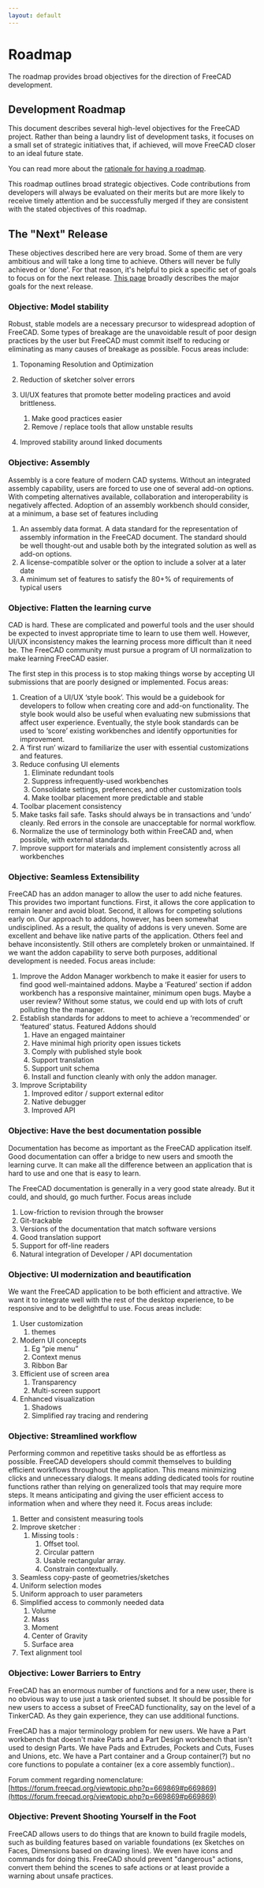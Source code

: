 ```yaml
---
layout: default
---
```


# Roadmap

The roadmap provides broad objectives for the direction of FreeCAD development.

## Development Roadmap

This document describes several high-level objectives for the FreeCAD project.  Rather than being a laundry list of development tasks, it focuses on a small set of strategic initiatives that, if achieved, will move FreeCAD closer to an ideal future state.

You can read more about the [rationale for having a roadmap](./rationale).

This roadmap outlines broad strategic objectives. Code contributions from developers will always be evaluated on their merits but are more likely to receive timely attention and be successfully merged if they are consistent with the stated objectives of this roadmap.

## The "Next" Release

These objectives described here are very broad. Some of them are very ambitious and will take a long time to achieve.  Others will never be fully achieved or 'done'.  For that reason, it's helpful to pick a specific set of goals to focus on for the next release.  [This page](./next) broadly describes the major goals for the next release.

### Objective: Model stability

Robust, stable models are a necessary precursor to widespread adoption of FreeCAD.  Some types of breakage are the unavoidable result of poor design practices by the user but FreeCAD must commit itself to reducing or eliminating as many causes of breakage as possible. Focus areas include:

1. Toponaming Resolution and Optimization
2. Reduction of sketcher solver errors
3. UI/UX features that promote better modeling practices and avoid brittleness.

    1. Make good practices easier
    2. Remove / replace tools that allow unstable results
4. Improved stability around linked documents

### Objective:  Assembly

Assembly is a core feature of modern CAD systems.  Without an integrated assembly capability, users are forced to use one of several add-on options.  With competing alternatives available, collaboration and interoperability is negatively affected.  Adoption of an assembly workbench should consider, at a minimum, a base set of features including

1. An assembly data format.  A data standard for the representation of assembly information in the FreeCAD document.  The standard should be well thought-out and usable both by the integrated solution as well as add-on options.
2. A license-compatible solver or the option to include a solver at a later date
3. A minimum set of features to satisfy the 80+% of requirements of typical users

### Objective: Flatten the learning curve

CAD is hard.  These are complicated and powerful tools and the user should be expected to invest appropriate time to learn to use them well.  However, UI/UX inconsistency makes the learning process more difficult than it need be.  The FreeCAD community must pursue a program of UI normalization to make learning FreeCAD easier.

The first step in this process is to stop making things worse by accepting UI submissions that are poorly designed or implemented.  Focus areas:

1. Creation of a UI/UX ‘style book’.  This would be a guidebook for developers to follow when creating core and add-on functionality.  The style book would also be useful when evaluating new submissions that affect user experience.  Eventually, the style book standards can be used to ‘score’ existing workbenches and identify opportunities for improvement.
2. A ‘first run’ wizard to familiarize the user with essential customizations and features.
3. Reduce confusing UI elements
    1. Eliminate redundant tools
    2. Suppress infrequently-used workbenches
    3. Consolidate settings, preferences, and other customization tools
    4. Make toolbar placement more predictable and stable
4. Toolbar placement consistency
5. Make tasks fail safe.  Tasks should always be in transactions and ‘undo’ cleanly. Red errors in the console are unacceptable for normal workflow.
6. Normalize the use of terminology both within FreeCAD and, when possible, with external standards.
7. Improve support for materials and implement consistently across all workbenches

### Objective:  Seamless Extensibility

FreeCAD has an addon manager to allow the user to add niche features.  This provides two important functions.  First, it allows the core application to remain leaner and avoid bloat. Second, it allows for competing solutions early on.  Our approach to addons, however, has been somewhat undisciplined.  As a result, the quality of addons is very uneven.  Some are excellent and behave like native parts of the application.  Others feel and behave inconsistently.  Still others are completely broken or unmaintained.  If we want the addon capability to serve both purposes, additional development is needed.  Focus areas include:

1. Improve the Addon Manager workbench to make it easier for users to find good well-maintained addons.  Maybe a ‘Featured’ section if addon workbench has a responsive maintainer, minimum open bugs.   Maybe a user review?  Without some status, we could end up with lots of cruft polluting the the manager.
2. Establish standards for addons to meet to achieve a ‘recommended’ or ‘featured’ status. Featured Addons should
    1. Have an engaged maintainer
    2. Have minimal high priority open issues tickets
    3. Comply with published style book
    4. Support translation
    5. Support unit schema
    6. Install and function cleanly with only the addon manager.
3. Improve Scriptability
    1. Improved editor / support external editor
    2. Native debugger
    3. Improved API

### Objective:  Have the best documentation possible

Documentation has become as important as the FreeCAD application itself. Good documentation can offer a bridge to new users and smooth the learning curve. It can make all the difference between an application that is hard to use and one that is easy to learn.

The FreeCAD documentation is generally in a very good state already. But it could, and should, go much further.  Focus areas include

1. Low-friction to revision through the browser
2. Git-trackable
3. Versions of the documentation that match software versions
4. Good translation support
5. Support for off-line readers
6. Natural integration of Developer / API documentation

### Objective: UI modernization and beautification

We want the FreeCAD application to be both efficient and attractive.  We want it to integrate well with the rest of the desktop experience, to be responsive and to be delightful to use. Focus areas include:

1. User customization
    1. themes
2. Modern UI concepts
    1. Eg “pie menu”
    2. Context menus
    3. Ribbon Bar
3. Efficient use of screen area
    1. Transparency
    2. Multi-screen support
4. Enhanced visualization
    1. Shadows
    2. Simplified ray tracing and rendering

### Objective: Streamlined workflow

Performing common and repetitive tasks should be as effortless as possible.  FreeCAD developers should commit themselves to building efficient workflows throughout the application.  This means minimizing clicks and unnecessary dialogs.  It means adding dedicated tools for routine functions rather than relying on generalized tools that may require more steps. It means anticipating and giving the user efficient access to information when and where they need it.  Focus areas include:

1. Better and consistent measuring tools
2. Improve sketcher :
    1. Missing tools :
        1. Offset tool.
        2. Circular pattern
        3. Usable rectangular array.
        4. Constrain contextually.
3. Seamless copy-paste of geometries/sketches
4. Uniform selection modes
5. Uniform approach to user parameters
6. Simplified access to commonly needed data
    1. Volume
    2. Mass
    3. Moment
    4. Center of Gravity
    5. Surface area
7. Text alignment tool

### Objective: Lower Barriers to Entry

FreeCAD has an enormous number of functions and for a new user, there is no obvious way to use just a task oriented subset.  It should be possible for new users to access a subset of FreeCAD functionality, say on the level of a TinkerCAD.  As they gain experience, they can use additional functions.

FreeCAD has a major terminology problem for new users.  We have a Part workbench that doesn't make Parts and a Part Design workbench that isn't used to design Parts.  We have Pads and Extrudes, Pockets and Cuts, Fuses and Unions, etc.  We have a Part container and a Group container(?) but no core functions to populate a container (ex a core assembly function)..

Forum comment regarding nomenclature: [https://forum.freecad.org/viewtopic.php?p=669869#p669869](https://forum.freecad.org/viewtopic.php?p=669869#p669869)

### Objective: Prevent Shooting Yourself in the Foot

FreeCAD allows users to do things that are known to build fragile models, such as building features based on variable foundations (ex Sketches on Faces, Dimensions based on drawing lines).  We even have icons and commands for doing this.  FreeCAD should prevent "dangerous" actions, convert them behind the scenes to safe actions or at least provide a warning about unsafe practices.
